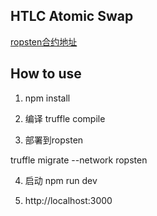 
## HTLC Atomic Swap

[ropsten合约地址](https://ropsten.etherscan.io/address/0x5552f6adcbe386ff0e4ed8546eba41aced8e03bb)

## How to use

1. npm install

2. 编译 truffle compile

3. 部署到ropsten

truffle migrate --network ropsten

4. 启动
npm run dev

5. http://localhost:3000


